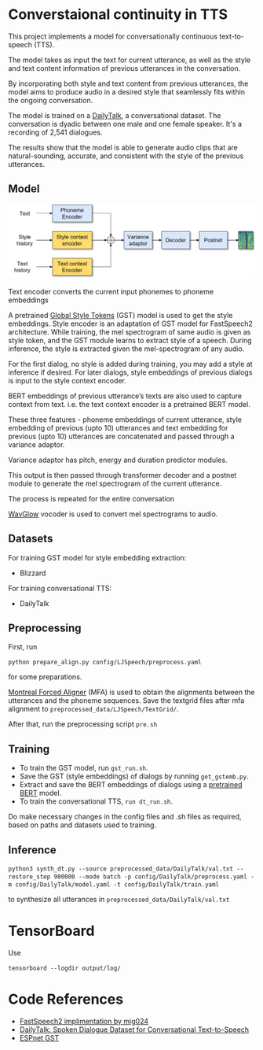 # Converstaional continuity in TTS

This project implements a model for conversationally continuous text-to-speech (TTS).

The model takes as input the text for current utterance, as well as the style and text content information of previous utterances in the conversation.

 By incorporating both style and text content from previous utterances, the model aims to produce audio in a desired style that seamlessly fits within the ongoing conversation.

The model is trained on a [DailyTalk](https://arxiv.org/abs/2207.01063), a conversational dataset. The conversation is dyadic between one male and one female speaker. It's a recording of 2,541 dialogues.

The results show that the model is able to generate audio clips that are natural-sounding, accurate, and consistent with the style of the previous utterances.


## Model

![](./img/model.png)

Text encoder converts the current input phonemes to phoneme embeddings

A pretrained [Global Style Tokens](https://arxiv.org/abs/1803.09017) (GST) model is used to get the style embeddings.
Style encoder is an adaptation of GST model for FastSpeech2 architecture. While training, the mel spectrogram of same audio is given as style token, and the GST module learns to extract style of a speech. During inference, the style is extracted given the mel-spectrogram of any audio.

For the first dialog, no style is added during training, you may add a style at inference if desired. For later dialogs, style embeddings of previous dialogs is input to the style context encoder.

BERT embeddings of previous utterance’s texts are also used to capture context from text. i.e. the text context encoder is a pretrained BERT model.

These three features - phoneme embeddings of current utterance, style embedding of previous (upto 10) utterances and text embedding for previous (upto 10) utterances are concatenated and passed through a variance adaptor.

Variance adaptor has pitch, energy and duration predictor modules.

This output is then passed through transformer decoder and a postnet module to generate the mel spectrogram of the current utterance.

The process is repeated for the entire conversation

[WavGlow](https://pytorch.org/hub/nvidia_deeplearningexamples_waveglow/) vocoder is used to convert mel spectrograms to audio.


## Datasets

For training GST model for style embedding extraction:
- Blizzard

For training conversational TTS:
- DailyTalk


## Preprocessing
 
First, run 
```
python prepare_align.py config/LJSpeech/preprocess.yaml
```
for some preparations.

[Montreal Forced Aligner](https://montreal-forced-aligner.readthedocs.io/en/latest/) (MFA) is used to obtain the alignments between the utterances and the phoneme sequences.
Save the textgrid files after mfa alignment to ``preprocessed_data/LJSpeech/TextGrid/``.

After that, run the preprocessing script ``pre.sh``


## Training

- To train the GST model, run ``gst_run.sh``.
- Save the GST (style embeddings) of dialogs by running ``get_gstemb.py``.
- Extract and save the BERT embeddings of dialogs using a [pretrained BERT](https://huggingface.co/docs/transformers/model_doc/bert) model.
- To train the conversational TTS, ``run dt_run.sh``.

Do make necessary changes in the config files and .sh files as required, based on paths and datasets used to training.


## Inference

```
python3 synth_dt.py --source preprocessed_data/DailyTalk/val.txt --restore_step 900000 --mode batch -p config/DailyTalk/preprocess.yaml -m config/DailyTalk/model.yaml -t config/DailyTalk/train.yaml
```
to synthesize all utterances in ``preprocessed_data/DailyTalk/val.txt``

# TensorBoard

Use
```
tensorboard --logdir output/log/
```


# Code References

- [FastSpeech2 implimentation by mig024](https://github.com/ming024/FastSpeech2)
- [DailyTalk: Spoken Dialogue Dataset for Conversational Text-to-Speech](https://github.com/keonlee9420/DailyTalk)
- [ESPnet GST](https://github.com/espnet/espnet/tree/master/espnet2/tts)
